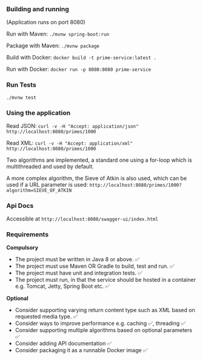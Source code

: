 ### Building and running

(Application runs on port 8080)

Run with Maven: `./mvnw spring-boot:run`

Package with Maven: `./mvnw package`

Build with Docker: `docker build -t prime-service:latest .`

Run with Docker: `docker run -p 8080:8080 prime-service`

### Run Tests

`./mvnw test`

### Using the application

Read JSON: `curl -v -H "Accept: application/json" http://localhost:8080/primes/1000`

Read XML: `curl -v -H "Accept: application/xml" http://localhost:8080/primes/1000`

Two algorithms are implemented, a standard one using a for-loop which is multithreaded and used by default.

A more complex algorithm, the Sieve of Atkin is also used, which can be used if a URL parameter is used: `http://localhost:8080/primes/1000?algorithm=SIEVE_OF_ATKIN`

### Api Docs

Accessible at `http://localhost:8080/swagger-ui/index.html`

### Requirements

**Compulsory**

- The project must be written in Java 8 or above. ✅
- The project must use Maven OR Gradle to build, test and run. ✅
- The project must have unit and integration tests. ✅
- The project must run, in that the service should be hosted in a container e.g. Tomcat, Jetty, Spring
Boot etc. ✅

**Optional**

- Consider supporting varying return content type such as XML based on requested media type. ✅
- Consider ways to improve performance e.g. caching ✅, threading ✅
- Consider supporting multiple algorithms based on optional parameters ✅
- Consider adding API documentation ✅
- Consider packaging it as a runnable Docker image ✅